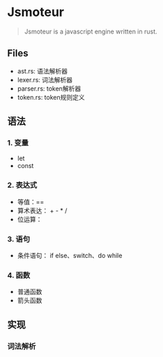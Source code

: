 # Jsmoteur
> Jsmoteur is a javascript engine written in rust.

## Files
+ ast.rs: 语法解析器
+ lexer.rs: 词法解析器
+ parser.rs: token解析器
+ token.rs: token规则定义

## 语法
### 1. 变量
+ let 
+ const
### 2. 表达式
+ 等值：== 
+ 算术表达： \+ \-  * /
+ 位运算： 
### 3. 语句
+ 条件语句： if else、switch、do while
### 4. 函数
+ 普通函数
+ 箭头函数


## 实现

### 词法解析
